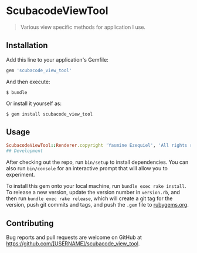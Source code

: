 # ScubacodeViewTool

> Various view specific methods for application I use.

## Installation

Add this line to your application's Gemfile:

```ruby
gem 'scubacode_view_tool'
```

And then execute:

    $ bundle

Or install it yourself as:

    $ gem install scubacode_view_tool

## Usage
```ruby
ScubacodeViewTool::Renderer.copyright 'Yasmine Ezequiel', 'All rights reserved'
## Development
```

After checking out the repo, run `bin/setup` to install dependencies. You can also run `bin/console` for an interactive prompt that will allow you to experiment.

To install this gem onto your local machine, run `bundle exec rake install`. To release a new version, update the version number in `version.rb`, and then run `bundle exec rake release`, which will create a git tag for the version, push git commits and tags, and push the `.gem` file to [rubygems.org](https://rubygems.org).

## Contributing

Bug reports and pull requests are welcome on GitHub at https://github.com/[USERNAME]/scubacode_view_tool.

